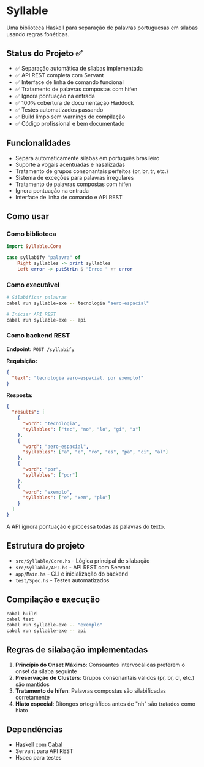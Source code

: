 # Syllable

Uma biblioteca Haskell para separação de palavras portuguesas em sílabas usando regras fonéticas.

## Status do Projeto ✅

- ✅ Separação automática de sílabas implementada
- ✅ API REST completa com Servant
- ✅ Interface de linha de comando funcional
- ✅ Tratamento de palavras compostas com hífen
- ✅ Ignora pontuação na entrada
- ✅ 100% cobertura de documentação Haddock
- ✅ Testes automatizados passando
- ✅ Build limpo sem warnings de compilação
- ✅ Código profissional e bem documentado

## Funcionalidades

- Separa automaticamente sílabas em português brasileiro
- Suporte a vogais acentuadas e nasalizadas
- Tratamento de grupos consonantais perfeitos (pr, br, tr, etc.)
- Sistema de exceções para palavras irregulares
- Tratamento de palavras compostas com hífen
- Ignora pontuação na entrada
- Interface de linha de comando e API REST

## Como usar

### Como biblioteca

```haskell
import Syllable.Core

case syllabify "palavra" of
    Right syllables -> print syllables
    Left error -> putStrLn $ "Erro: " ++ error
```

### Como executável

```bash
# Silabificar palavras
cabal run syllable-exe -- tecnologia "aero-espacial"

# Iniciar API REST
cabal run syllable-exe -- api
```

### Como backend REST

**Endpoint:** `POST /syllabify`

**Requisição:**

```json
{
  "text": "tecnologia aero-espacial, por exemplo!"
}
```

**Resposta:**

```json
{
  "results": [
    {
      "word": "tecnologia",
      "syllables": ["tec", "no", "lo", "gi", "a"]
    },
    {
      "word": "aero-espacial",
      "syllables": ["a", "e", "ro", "es", "pa", "ci", "al"]
    },
    {
      "word": "por",
      "syllables": ["por"]
    },
    {
      "word": "exemplo",
      "syllables": ["e", "xem", "plo"]
    }
  ]
}
```

A API ignora pontuação e processa todas as palavras do texto.

## Estrutura do projeto

- `src/Syllable/Core.hs` - Lógica principal de silabação
- `src/Syllable/API.hs` - API REST com Servant
- `app/Main.hs` - CLI e inicialização do backend
- `test/Spec.hs` - Testes automatizados

## Compilação e execução

```bash
cabal build
cabal test
cabal run syllable-exe -- "exemplo"
cabal run syllable-exe -- api
```

## Regras de silabação implementadas

1. **Princípio do Onset Máximo**: Consoantes intervocálicas preferem o onset da sílaba seguinte
2. **Preservação de Clusters**: Grupos consonantais válidos (pr, br, cl, etc.) são mantidos
3. **Tratamento de hífen**: Palavras compostas são silabificadas corretamente
4. **Hiato especial**: Ditongos ortográficos antes de "nh" são tratados como hiato

## Dependências

- Haskell com Cabal
- Servant para API REST
- Hspec para testes
